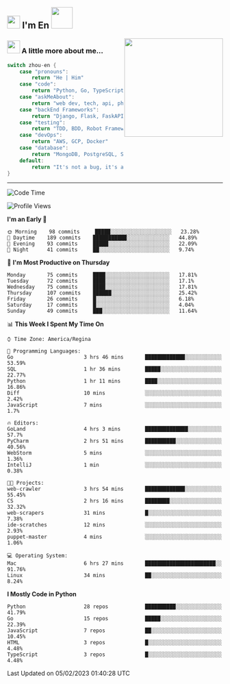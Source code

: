 <h2><img src="https://emojis.slackmojis.com/emojis/images/1531849430/4246/blob-sunglasses.gif?1531849430" width="30"/> I'm En <img src="https://media.giphy.com/media/12oufCB0MyZ1Go/giphy.gif" width="50"></h2>
<img align='right' src="https://media.giphy.com/media/M9gbBd9nbDrOTu1Mqx/giphy.gif" width="230">


### <img src="https://media.giphy.com/media/WUlplcMpOCEmTGBtBW/giphy.gif" width="30"> A little more about me...  
<!--
```javascript
const zhou-en = {
    pronouns: "He" | "Him",
    code: ["Python", "Go", "TypeScript", "Rust"],
    askMeAbout: ["web dev", "tech", "app dev", "photography"],
    technologies: {
        backEnd: {
            python: ["Django", "Flask", "FaskAPI"],
            go: []
        },
        scraping: ["selenium", "scrapy", "spider"],
        testing: ["Robot Framework"],
        devOps: ["AWS", "Docker🐳", "GCP", "Nginx"],
        databases: ["mongo", "postgresql", "sqlite"],
        misc: ["Firebase", "Heroku"]
    },
    architecture: ["Event Driven Architecture", "Microservices"],
    currentFocus: ["Temporal", "Rust"],
    funFact: "It's not a bug, it's a feature!"
};
```
  -->

```go
switch zhou-en {
    case "pronouns":
        return "He | Him"
    case "code":
        return "Python, Go, TypeScript, Rust"
    case "askMeAbout":
        return "web dev, tech, api, photography, basketball"
    case "backEnd Frameworks":
        return "Django, Flask, FaskAPI, Temporal"
    case "testing":
        return "TDD, BDD, Robot Framework, pytest"
    case "devOps":
        return "AWS, GCP, Docker"
    case "database":
        return "MongoDB, PostgreSQL, Sqlit"
    default:
        return "It's not a bug, it's a feature!"
}
```




---
<!--START_SECTION:waka-->
![Code Time](http://img.shields.io/badge/Code%20Time-447%20hrs%2053%20mins-blue)

![Profile Views](http://img.shields.io/badge/Profile%20Views-93-blue)

**I'm an Early 🐤** 

```text
🌞 Morning    98 commits     █████░░░░░░░░░░░░░░░░░░░░   23.28% 
🌆 Daytime    189 commits    ███████████░░░░░░░░░░░░░░   44.89% 
🌃 Evening    93 commits     █████░░░░░░░░░░░░░░░░░░░░   22.09% 
🌙 Night      41 commits     ██░░░░░░░░░░░░░░░░░░░░░░░   9.74%

```
📅 **I'm Most Productive on Thursday** 

```text
Monday       75 commits     ████░░░░░░░░░░░░░░░░░░░░░   17.81% 
Tuesday      72 commits     ████░░░░░░░░░░░░░░░░░░░░░   17.1% 
Wednesday    75 commits     ████░░░░░░░░░░░░░░░░░░░░░   17.81% 
Thursday     107 commits    ██████░░░░░░░░░░░░░░░░░░░   25.42% 
Friday       26 commits     █░░░░░░░░░░░░░░░░░░░░░░░░   6.18% 
Saturday     17 commits     █░░░░░░░░░░░░░░░░░░░░░░░░   4.04% 
Sunday       49 commits     ███░░░░░░░░░░░░░░░░░░░░░░   11.64%

```


📊 **This Week I Spent My Time On** 

```text
⌚︎ Time Zone: America/Regina

💬 Programming Languages: 
Go                       3 hrs 46 mins       █████████████░░░░░░░░░░░░   53.59% 
SQL                      1 hr 36 mins        █████░░░░░░░░░░░░░░░░░░░░   22.77% 
Python                   1 hr 11 mins        ████░░░░░░░░░░░░░░░░░░░░░   16.86% 
Diff                     10 mins             ░░░░░░░░░░░░░░░░░░░░░░░░░   2.42% 
JavaScript               7 mins              ░░░░░░░░░░░░░░░░░░░░░░░░░   1.7%

🔥 Editors: 
GoLand                   4 hrs 3 mins        ██████████████░░░░░░░░░░░   57.7% 
PyCharm                  2 hrs 51 mins       ██████████░░░░░░░░░░░░░░░   40.56% 
WebStorm                 5 mins              ░░░░░░░░░░░░░░░░░░░░░░░░░   1.36% 
IntelliJ                 1 min               ░░░░░░░░░░░░░░░░░░░░░░░░░   0.38%

🐱‍💻 Projects: 
web-crawler              3 hrs 54 mins       █████████████░░░░░░░░░░░░   55.45% 
CS                       2 hrs 16 mins       ████████░░░░░░░░░░░░░░░░░   32.32% 
web-scrapers             31 mins             █░░░░░░░░░░░░░░░░░░░░░░░░   7.38% 
ide-scratches            12 mins             ░░░░░░░░░░░░░░░░░░░░░░░░░   2.93% 
puppet-master            4 mins              ░░░░░░░░░░░░░░░░░░░░░░░░░   1.06%

💻 Operating System: 
Mac                      6 hrs 27 mins       ███████████████████████░░   91.76% 
Linux                    34 mins             ██░░░░░░░░░░░░░░░░░░░░░░░   8.24%

```

**I Mostly Code in Python** 

```text
Python                   28 repos            ██████████░░░░░░░░░░░░░░░   41.79% 
Go                       15 repos            █████░░░░░░░░░░░░░░░░░░░░   22.39% 
JavaScript               7 repos             ██░░░░░░░░░░░░░░░░░░░░░░░   10.45% 
HTML                     3 repos             █░░░░░░░░░░░░░░░░░░░░░░░░   4.48% 
TypeScript               3 repos             █░░░░░░░░░░░░░░░░░░░░░░░░   4.48%

```



 Last Updated on 05/02/2023 01:40:28 UTC
<!--END_SECTION:waka-->
